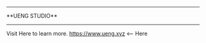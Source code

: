 ----

<p text-align="center">**UENG STUDIO**</p>

----

Visit Here to learn more.
https://www.ueng.xyz <-- Here
